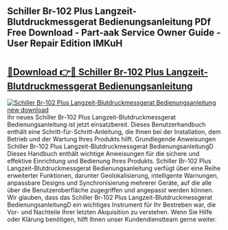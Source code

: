 ## Schiller Br-102 Plus Langzeit-Blutdruckmessgerat Bedienungsanleitung PDf Free Download - Part-aak Service Owner Guide - User Repair Edition lMKuH

# <h2><a href="http://df0hkh.blite.top/?on=Schiller+Br-102+Plus+Langzeit-Blutdruckmessgerat+Bedienungsanleitung">🔗Download 👉🔴 Schiller Br-102 Plus Langzeit-Blutdruckmessgerat Bedienungsanleitung</a></h2>

[![Schiller Br-102 Plus Langzeit-Blutdruckmessgerat Bedienungsanleitung new download](https://i.imgur.com/lujVjoI.png)](http://df0hkh.blite.top/?on=Schiller+Br-102+Plus+Langzeit-Blutdruckmessgerat+Bedienungsanleitung)
Ihr neues Schiller Br-102 Plus Langzeit-Blutdruckmessgerat Bedienungsanleitung ist jetzt einsatzbereit. Dieses Benutzerhandbuch enthält eine Schritt-für-Schritt-Anleitung, die Ihnen bei der Installation, dem Betrieb und der Wartung Ihres Produkts hilft. Grundlegende Anweisungen Schiller Br-102 Plus Langzeit-Blutdruckmessgerat BedienungsanleitungD Dieses Handbuch enthält wichtige Anweisungen für die sichere und effektive Einrichtung und Bedienung Ihres Produkts. Schiller Br-102 Plus Langzeit-Blutdruckmessgerat Bedienungsanleitung verfügt über eine Reihe erweiterter Funktionen, darunter Geolokalisierung, intelligente Warnungen, anpassbare Designs und Synchronisierung mehrerer Geräte, auf die alle über die Benutzeroberfläche zugegriffen und angepasst werden können. Wir glauben, dass das Schiller Br-102 Plus Langzeit-Blutdruckmessgerat BedienungsanleitungD ein wichtiges Instrument für Ihr Bestreben war, die Vor- und Nachteile Ihrer letzten Akquisition zu verstehen. Wenn Sie Hilfe oder Klärung benötigen, hilft Ihnen unser Kundendienstteam gerne weiter.
